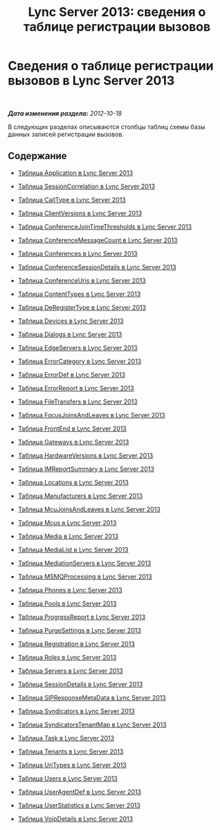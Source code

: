 ﻿---
title: 'Lync Server 2013: сведения о таблице регистрации вызовов'
TOCTitle: Сведения о таблице регистрации вызовов
ms:assetid: 896198f5-672b-48ea-852f-0211c0c90857
ms:mtpsurl: https://technet.microsoft.com/ru-ru/library/Gg398693(v=OCS.15)
ms:contentKeyID: 49310448
ms.date: 05/19/2016
mtps_version: v=OCS.15
ms.translationtype: HT
---

# Сведения о таблице регистрации вызовов в Lync Server 2013

 

_**Дата изменения раздела:** 2012-10-18_

В следующих разделах описываются столбцы таблиц схемы базы данных записей регистрации вызовов.

## Содержание

  - [Таблица Application в Lync Server 2013](lync-server-2013-application-table.md)

  - [Таблица SessionCorrelation в Lync Server 2013](lync-server-2013-callpriorities-table.md)

  - [Таблица CallType в Lync Server 2013](lync-server-2013-calltype-table.md)

  - [Таблица ClientVersions в Lync Server 2013](lync-server-2013-clientversions-table.md)

  - [Таблица ConferenceJoinTimeThresholds в Lync Server 2013](lync-server-2013-conferencejointimethresholds-table.md)

  - [Таблица ConferenceMessageCount в Lync Server 2013](lync-server-2013-conferencemessagecount-table.md)

  - [Таблица Conferences в Lync Server 2013](lync-server-2013-conferences-table.md)

  - [Таблица ConferenceSessionDetails в Lync Server 2013](lync-server-2013-conferencesessiondetails-table.md)

  - [Таблица ConferenceUris в Lync Server 2013](lync-server-2013-conferenceuris-table.md)

  - [Таблица ContentTypes в Lync Server 2013](lync-server-2013-contenttypes-table.md)

  - [Таблица DeRegisterType в Lync Server 2013](lync-server-2013-deregistertype-table.md)

  - [Таблица Devices в Lync Server 2013](lync-server-2013-devices-table.md)

  - [Таблица Dialogs в Lync Server 2013](lync-server-2013-dialogs-table.md)

  - [Таблица EdgeServers в Lync Server 2013](lync-server-2013-edgeservers-table.md)

  - [Таблица ErrorCategory в Lync Server 2013](lync-server-2013-errorcategory-table.md)

  - [Таблица ErrorDef в Lync Server 2013](lync-server-2013-errordef-table.md)

  - [Таблица ErrorReport в Lync Server 2013](lync-server-2013-errorreport-table.md)

  - [Таблица FileTransfers в Lync Server 2013](lync-server-2013-filetransfers-table.md)

  - [Таблица FocusJoinsAndLeaves в Lync Server 2013](lync-server-2013-focusjoinsandleaves-table.md)

  - [Таблица FrontEnd в Lync Server 2013](lync-server-2013-frontend-table.md)

  - [Таблица Gateways в Lync Server 2013](lync-server-2013-gateways-table.md)

  - [Таблица HardwareVersions в Lync Server 2013](lync-server-2013-hardwareversions-table.md)

  - [Таблица IMReportSummary в Lync Server 2013](lync-server-2013-imreportsummary-table.md)

  - [Таблица Locations в Lync Server 2013](lync-server-2013-locations-table.md)

  - [Таблица Manufacturers в Lync Server 2013](lync-server-2013-manufacturers-table.md)

  - [Таблица McuJoinsAndLeaves в Lync Server 2013](lync-server-2013-mcujoinsandleaves-table.md)

  - [Таблица Mcus в Lync Server 2013](lync-server-2013-mcus-table.md)

  - [Таблица Media в Lync Server 2013](lync-server-2013-media-table.md)

  - [Таблица MediaList в Lync Server 2013](lync-server-2013-medialist-table.md)

  - [Таблица MediationServers в Lync Server 2013](lync-server-2013-mediationservers-table.md)

  - [Таблица MSMQProcessing в Lync Server 2013](lync-server-2013-msmqprocessing-table.md)

  - [Таблица Phones в Lync Server 2013](lync-server-2013-phones-table.md)

  - [Таблица Pools в Lync Server 2013](lync-server-2013-pools-table.md)

  - [Таблица ProgressReport в Lync Server 2013](lync-server-2013-progressreport-table.md)

  - [Таблица PurgeSettings в Lync Server 2013](lync-server-2013-purgesettings-table.md)

  - [Таблица Registration в Lync Server 2013](lync-server-2013-registration-table.md)

  - [Таблица Roles в Lync Server 2013](lync-server-2013-roles-table.md)

  - [Таблица Servers в Lync Server 2013](lync-server-2013-servers-table.md)

  - [Таблица SessionDetails в Lync Server 2013](lync-server-2013-sessiondetails-table.md)

  - [Таблица SIPResponseMetaData в Lync Server 2013](lync-server-2013-sipresponsemetadata-table.md)

  - [Таблица Syndicators в Lync Server 2013](lync-server-2013-syndicators-table.md)

  - [Таблица SyndicatorsTenantMap в Lync Server 2013](lync-server-2013-syndicatorstenantmap-table.md)

  - [Таблица Task в Lync Server 2013](lync-server-2013-task-table.md)

  - [Таблица Tenants в Lync Server 2013](lync-server-2013-tenants-table.md)

  - [Таблица UriTypes в Lync Server 2013](lync-server-2013-uritypes-table.md)

  - [Таблица Users в Lync Server 2013](lync-server-2013-users-table.md)

  - [Таблица UserAgentDef в Lync Server 2013](lync-server-2013-useragentdef-table.md)

  - [Таблица UserStatistics в Lync Server 2013](lync-server-2013-userstatistics-table.md)

  - [Таблица VoipDetails в Lync Server 2013](lync-server-2013-voipdetails-table.md)

